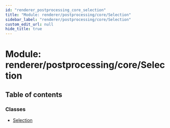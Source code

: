 ```yaml
---
id: "renderer_postprocessing_core_selection"
title: "Module: renderer/postprocessing/core/Selection"
sidebar_label: "renderer/postprocessing/core/Selection"
custom_edit_url: null
hide_title: true
---
```


# Module: renderer/postprocessing/core/Selection

## Table of contents

### Classes

- [Selection](../classes/renderer_postprocessing_core_selection.selection.md)
